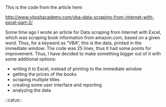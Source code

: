This is the code from the article here:

http://www.vitoshacademy.com/vba-data-scraping-from-internet-with-excel-part-2/

Some time ago I wrote an article for Data scraping from Internet with Excel, which was scraping book information from amazon.com, based on a given word. Thus, for a keyword as “VBA”, this is the data, printed in the immediate window:
The code was 25 lines, thus it had some points for improvement. Thus, I have decided to make something bigger out of it with some additional options:

- writing it to Excel, instead of printing to the immediate window
- getting the prices of the books
- scraping multiple titles
- creating some user interface and reporting
- analyzing the data

::catus::
